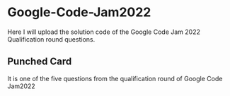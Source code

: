 # Google-Code-Jam2022
Here I will upload the solution code of the Google Code Jam 2022 Qualification round questions.
## Punched Card 
It is one of the five questions from the qualification round of Google Code Jam2022
